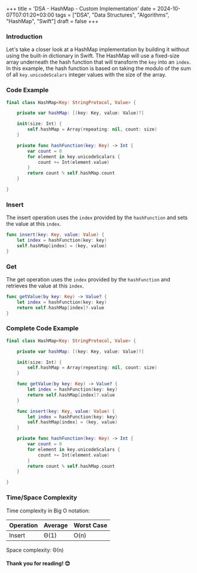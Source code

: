 +++
title = 'DSA - HashMap - Custom Implementation'
date = 2024-10-07T07:01:20+03:00
tags = ["DSA", "Data Structures", "Algorithms", "HashMap", "Swift"]
draft = false
+++

### Introduction

Let's take a closer look at a HashMap implementation by building it without using the built-in dictionary in Swift. The HashMap will use a fixed-size array underneath the hash function that will transform the `key` into an `index`. In this example, the hash function is based on taking the modulo of the sum of all `key.unicodeScalars` integer values with the size of the array.

### Code Example
```swift
final class HashMap<Key: StringProtocol, Value> {

    private var hashMap: [(key: Key, value: Value)?]

    init(size: Int) {
        self.hashMap = Array(repeating: nil, count: size)        
    }

    private func hashFunction(key: Key) -> Int {
        var count = 0
        for element in key.unicodeScalars {
            count += Int(element.value)
        }
        return count % self.hashMap.count
    }

}
```

### Insert
The insert operation uses the `index` provided by the `hashFunction` and sets the value at this `index`.
```swift
func insert(key: Key, value: Value) {
    let index = hashFunction(key: key)
    self.hashMap[index] = (key, value)
}
```

### Get
The get operation uses the `index` provided by the `hashFunction` and retrieves the value at this `index`.
```swift
func getValue(by key: Key) -> Value? {
    let index = hashFunction(key: key)
    return self.hashMap[index]?.value
}
```

### Complete Code Example
```swift
final class HashMap<Key: StringProtocol, Value> {

    private var hashMap: [(key: Key, value: Value)?]    

    init(size: Int) {
        self.hashMap = Array(repeating: nil, count: size)
    }

    func getValue(by key: Key) -> Value? {
        let index = hashFunction(key: key)
        return self.hashMap[index]?.value
    }

    func insert(key: Key, value: Value) {
        let index = hashFunction(key: key)
        self.hashMap[index] = (key, value)
    }

    private func hashFunction(key: Key) -> Int {
        var count = 0
        for element in key.unicodeScalars {
            count += Int(element.value)
        }
        return count % self.hashMap.count
    }

}
```

### Time/Space Complexity
Time complexity in Big O notation:

| Operation | Average | Worst Case |
|-----------|---------|------------|
| Insert    | Θ(1)    | O(n)       |

Space complexity:
Θ(n) 

#### Thank you for reading! 😊
